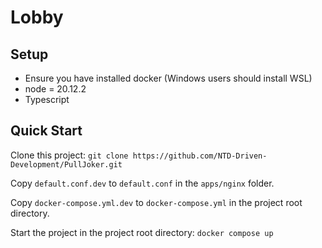 # Lobby

## Setup

- Ensure you have installed docker (Windows users should install WSL)
- node = 20.12.2
- Typescript

## Quick Start

Clone this project: `git clone https://github.com/NTD-Driven-Development/PullJoker.git`

Copy `default.conf.dev` to `default.conf` in the `apps/nginx` folder.

Copy `docker-compose.yml.dev` to `docker-compose.yml` in the project root directory.

Start the project in the project root directory: `docker compose up`
